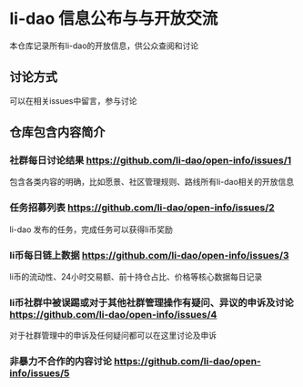 # li-dao 信息公布与与开放交流

本仓库记录所有li-dao的开放信息，供公众查阅和讨论

## 讨论方式

可以在相关issues中留言，参与讨论

## 仓库包含内容简介

### 社群每日讨论结果 https://github.com/li-dao/open-info/issues/1
包含各类内容的明确，比如愿景、社区管理规则、路线所有li-dao相关的开放信息

### 任务招募列表 https://github.com/li-dao/open-info/issues/2
li-dao 发布的任务，完成任务可以获得li币奖励

### li币每日链上数据 https://github.com/li-dao/open-info/issues/3
li币的流动性、24小时交易额、前十持仓占比、价格等核心数据每日记录

### li币社群中被误踢或对于其他社群管理操作有疑问、异议的申诉及讨论 https://github.com/li-dao/open-info/issues/4
对于社群管理中的申诉及任何疑问都可以在这里讨论及申诉

### 非暴力不合作的内容讨论 https://github.com/li-dao/open-info/issues/5
